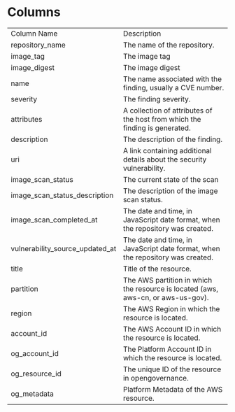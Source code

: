 # Columns  

<table>
	<tr><td>Column Name</td><td>Description</td></tr>
	<tr><td>repository_name</td><td>The name of the repository.</td></tr>
	<tr><td>image_tag</td><td>The image tag</td></tr>
	<tr><td>image_digest</td><td>The image digest</td></tr>
	<tr><td>name</td><td>The name associated with the finding, usually a CVE number.</td></tr>
	<tr><td>severity</td><td>The finding severity.</td></tr>
	<tr><td>attributes</td><td>A collection of attributes of the host from which the finding is generated.</td></tr>
	<tr><td>description</td><td>The description of the finding.</td></tr>
	<tr><td>uri</td><td>A link containing additional details about the security vulnerability.</td></tr>
	<tr><td>image_scan_status</td><td>The current state of the scan</td></tr>
	<tr><td>image_scan_status_description</td><td>The description of the image scan status.</td></tr>
	<tr><td>image_scan_completed_at</td><td>The date and time, in JavaScript date format, when the repository was created.</td></tr>
	<tr><td>vulnerability_source_updated_at</td><td>The date and time, in JavaScript date format, when the repository was created.</td></tr>
	<tr><td>title</td><td>Title of the resource.</td></tr>
	<tr><td>partition</td><td>The AWS partition in which the resource is located (aws, aws-cn, or aws-us-gov).</td></tr>
	<tr><td>region</td><td>The AWS Region in which the resource is located.</td></tr>
	<tr><td>account_id</td><td>The AWS Account ID in which the resource is located.</td></tr>
	<tr><td>og_account_id</td><td>The Platform Account ID in which the resource is located.</td></tr>
	<tr><td>og_resource_id</td><td>The unique ID of the resource in opengovernance.</td></tr>
	<tr><td>og_metadata</td><td>Platform Metadata of the AWS resource.</td></tr>
</table>